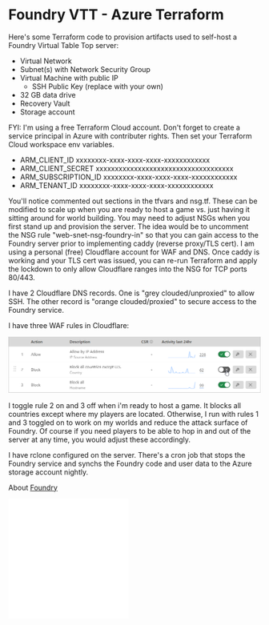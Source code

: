 # Foundry VTT - Azure Terraform

Here's some Terraform code to provision artifacts used to self-host a Foundry Virtual Table Top server:

* Virtual Network
* Subnet(s) with Network Security Group
* Virtual Machine with public IP
    * SSH Public Key (replace with your own)
* 32 GB data drive
* Recovery Vault
* Storage account

FYI: I'm using a free Terraform Cloud account. Don't forget to create a service principal in Azure
with contributer rights. Then set your Terraform Cloud workspace env variables.

* ARM_CLIENT_ID
xxxxxxxx-xxxx-xxxx-xxxx-xxxxxxxxxxxx
* ARM_CLIENT_SECRET
xxxxxxxxxxxxxxxxxxxxxxxxxxxxxxxxxxxx
* ARM_SUBSCRIPTION_ID
xxxxxxxx-xxxx-xxxx-xxxx-xxxxxxxxxxxx
* ARM_TENANT_ID
xxxxxxxx-xxxx-xxxx-xxxx-xxxxxxxxxxxx

You'll notice commented out sections in the tfvars and nsg.tf. These can be modified to scale up
when you are ready to host a game vs. just having it sitting around for world building. You may
need to adjust NSGs when you first stand up and provision the server. The idea would be to uncomment
the NSG rule "web-snet-nsg-foundry-in" so that you can gain access to the Foundry server prior to
implementing caddy (reverse proxy/TLS cert). I am using a personal (free) Cloudflare account for WAF
and DNS. Once caddy is working and your TLS cert was issued, you can re-run Terraform and apply the
lockdown to only allow Cloudflare ranges into the NSG for TCP ports 80/443.

I have 2 Cloudflare DNS records. One is "grey clouded/unproxied" to allow SSH. The other record is
"orange clouded/proxied" to secure access to the Foundry service.

I have three WAF rules in Cloudflare:

![](./cfwaf.png)

I toggle rule 2 on and 3 off when i'm ready to host a game. It blocks all countries except where my
players are located. Otherwise, I run with rules 1 and 3 toggled on to work on my worlds and reduce the
attack surface of Foundry. Of course if you need players to be able to hop in and out of the server at
any time, you would adjust these accordingly.

I have rclone configured on the server. There's a cron job that stops the Foundry service and synchs the
Foundry code and user data to the Azure storage account nightly.

About [Foundry](https://foundryvtt.com/)

![](./image.svg)
